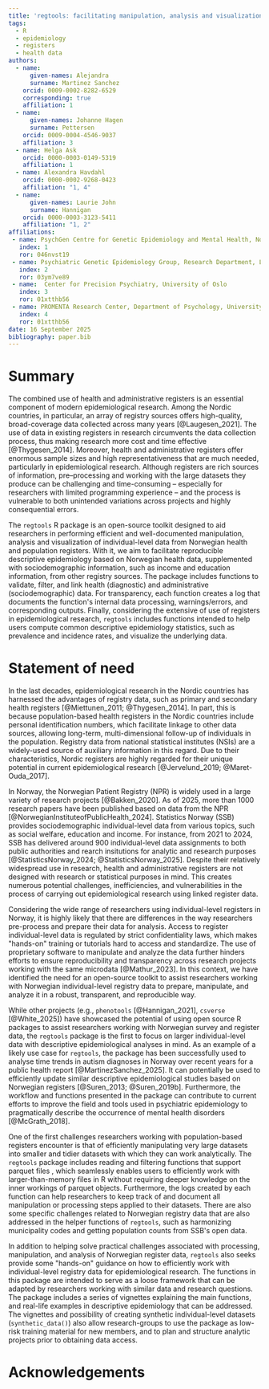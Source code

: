 ```yaml
---
title: 'regtools: facilitating manipulation, analysis and visualization of data from Norwegian health and population registers' 
tags:
  - R
  - epidemiology
  - registers 
  - health data
authors:
  - name: 
      given-names: Alejandra
      surname: Martinez Sanchez
    orcid: 0009-0002-8282-6529
    corresponding: true
    affiliation: 1
  - name:
      given-names: Johanne Hagen
      surname: Pettersen
    orcid: 0009-0004-4546-9037
    affiliation: 3
  - name: Helga Ask 
    orcid: 0000-0003-0149-5319
    affiliation: 1
  - name: Alexandra Havdahl 
    orcid: 0000-0002-9268-0423
    affiliation: "1, 4"
  - name: 
      given-names: Laurie John
      surname: Hannigan 
    orcid: 0000-0003-3123-5411
    affiliation: "1, 2"
affiliations:
 - name: PsychGen Centre for Genetic Epidemiology and Mental Health, Norwegian Institute of Public Health
   index: 1
   ror: 046nvst19
 - name: Psychiatric Genetic Epidemiology Group, Research Department, Lovisenberg Diaconal Hospital
   index: 2
   ror: 03ym7ve89
 - name:  Center for Precision Psychiatry, University of Oslo
   index: 3
   ror: 01xtthb56
 - name: PROMENTA Research Center, Department of Psychology, University of Oslo
   index: 4
   ror: 01xtthb56
date: 16 September 2025
bibliography: paper.bib
---
```


# Summary

<!-- Summary describing the high-level functionality and purpose of the software for a diverse, non-specialist audience -->

The combined use of health and administrative registers is an essential component of modern epidemiological research. Among the Nordic countries, in particular, an array of registry sources offers high-quality, broad-coverage data collected across many years [@Laugesen_2021]. The use of data in existing registers in research circumvents the data collection process, thus making research more cost and time effective [@Thygesen_2014]. Moreover, health and administrative registers offer enormous sample sizes and high representativeness that are much needed, particularly in epidemiological research. Although registers are rich sources of information, pre–processing and working with the large datasets they produce can be challenging and time-consuming – especially for researchers with limited programming experience – and the process is vulnerable to both unintended variations across projects and highly consequential errors.

The `regtools` R package is an open-source toolkit designed to aid researchers in performing efficient and well-documented manipulation, analysis and visualization of individual-level data from Norwegian health and population registers. With it, we aim to facilitate reproducible descriptive epidemiology based on Norwegian health data, supplemented with sociodemographic information, such as income and education information, from other registry sources. The package includes functions to validate, filter, and link health (diagnostic) and administrative (sociodemographic) data. For transparency, each function creates a log that documents the function's internal data processing, warnings/errors, and corresponding outputs. Finally, considering the extensive of use of registers in epidemiological research, `regtools` includes functions intended to help users compute common descriptive epidemiology statistics, such as prevalence and incidence rates, and visualize the underlying data.

# Statement of need

<!-- Statement of need section that clearly illustrates the research purpose of the software and places it in the context of related work -->

In the last decades, epidemiological research in the Nordic countries has harnessed the advantages of registry data, such as primary and secondary health registers [@Miettunen_2011;  @Thygesen_2014]. In part, this is because population-based health registers in the Nordic countries include personal identification numbers, which facilitate linkage to other data sources, allowing long-term, multi-dimensional follow-up of individuals in the population. Registry data from national statistical institutes (NSIs) are a widely-used source of auxiliary information in this regard. Due to their characteristics, Nordic registers are highly regarded for their unique potential in current epidemiological research [@Jervelund_2019; @Maret-Ouda_2017].

In Norway, the Norwegian Patient Registry (NPR) is widely used in a large variety of research projects [@Bakken_2020]. As of 2025, more than 1000 research papers have been published based on data from the NPR [@NorwegianInstituteofPublicHealth_2024]. Statistics Norway (SSB) provides sociodemographic individual-level data from various topics, such as social welfare, education and income. For instance, from 2021 to 2024, SSB has delivered around 900 individual-level data assignments to both public authorities and rearch insitutions for analytic and research purposes  [@StatisticsNorway_2024; @StatisticsNorway_2025]. Despite their relatively widespread use in research, health and administrative registers are not designed with research or statistical purposes in mind. This creates numerous potential challenges, inefficiencies, and vulnerabilities in the process of carrying out epidemiological research using linked register data.

Considering the wide range of researchers using individual-level registers in Norway, it is highly likely that there are differences in the way researchers pre-process and prepare their data for analysis. Access to register individual-level data is regulated by strict confidentiality laws, which makes "hands-on" training or tutorials hard to access and standardize. The use of proprietary software to manipulate and analyze the data further hinders efforts to ensure reproducibility and transparency across research projects working with the same microdata [@Mathur_2023]. In this context, we have identified the need for an open-source toolkit to assist researchers working with Norwegian individual-level registry data to prepare, manipulate, and analyze it in a robust, transparent, and reproducible way.

While other projects (e.g., `phenotools` [@Hannigan_2021], `csverse` [@White_2025]) have showcased the potential of using open source R packages to assist researchers working with Norwegian survey and register data, the `regtools` package is the first to focus on larger individual-level data with descriptive epidemiological analyses in mind. As an example of a likely use case for `regtools`, the package has been successfully used to analyse time trends in autism diagnoses in Norway over recent years for a public health report [@MartinezSanchez_2025]. It can potentially be used to efficiently update similar descriptive epidemiological studies based on Norwegian registers [@Suren_2013; @Suren_2019b]. <!--# This seems to narrow the scope a bit too much - I wonder if we should replace this sentence with something emphasising how many different applications we can foresee, rather than one that implies only applications very close to the one cited use case are possible--> Furthermore, the workflow and functions presented in the package can contribute to current efforts to improve the field and tools used in psychiatric epidemiology to pragmatically describe the occurrence of mental health disorders [@McGrath_2018]. <!--# The citation placement here is a little odd - the implication is kind of that McGrath et al support your assertion about the packages potential utility. Consider some rephrasing - I think I know what you are getting at: that there are many functions throughout the pacakge that could help researchers engage in "pragmatic epidemiology"? I suggest to take two sentences here, to ensure that you are fully developing this idea that there are very many flexible functions and workflows built in, some of the potential uses for which we probably do not even anticipate -->

One of the first challenges researchers working with population-based registers encounter is that of efficiently manipulating very large datasets into smaller and tidier datasets with which they can work analytically. The `regtools` package includes reading and filtering functions that support parquet files <!--# citation? readers may not know what these are or why they are advantageous -->, which seamlessly enables users to efficiently work with larger-than-memory files in R without requiring deeper knowledge on the inner workings of parquet objects. Furthermore, the logs created by each function can help researchers to keep track of and document all manipulation or processing steps applied to their datasets. <!--# Need a sentence here on some of the other main functions, before you get to the helpers - visualisation and prevalence etc - so that this para represents a complete summary of the functionality -->There are also some specific challenges related to Norwegian registry data that are also addressed in the helper functions of `regtools`, such as harmonizing municipality codes and getting population counts from SSB's open data.

In addition to helping solve practical challenges associated with processing, manipulation, and analysis of Norwegian register data, `regtools` also seeks provide some "hands-on" guidance on how to efficiently work with individual-level registry data for epidemiological research. The functions in this package are intended to serve as a loose framework that can be adapted by researchers working with similar data and research questions. The package includes a series of vignettes explaining the main functions, and real-life examples in descriptive epidemiology that can be addressed. The vignettes and possibility of creating synthetic individual-level datasets (`synthetic_data()`) also allow research-groups to use the package as low-risk <!--# zero-risk? It's entirely simulated so...? --> training material for new members, and to plan and structure analytic projects prior to obtaining data access.

# Acknowledgements

<!-- Acknowledgment of any financial support, grant numbers? -->

<!--# The CASCADES grant details, "LJH was supported by the South-Eastern Norway Regional Health Authority (#2922083)", any funding from othersTSD, Sigma2 if used (I think not?)I would also suggest thinking about whether Guido/others from the TSD project in which you were working need to be acknowledged here -->
